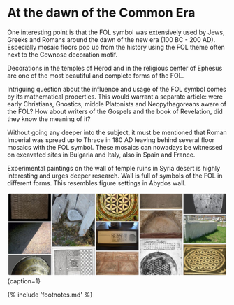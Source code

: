 # At the dawn of the Common Era

One interesting point is that the FOL symbol was extensively used by Jews, Greeks and Romans around the dawn of the new era (100 BC - 200 AD). Especially mosaic floors pop up from the history using the FOL theme often next to the Cownose decoration motif.

Decorations in the temples of Herod and in the religious center of Ephesus are one of the most beautiful and complete forms of the FOL.

Intriguing question about the influence and usage of the FOL symbol comes by its mathematical properties. This would warrant a separate article: were early Christians, Gnostics, middle Platonists and Neopythagoreans aware of the FOL? How about writers of the Gospels and the book of Revelation, did they know the meaning of it?

Without going any deeper into the subject, it must be mentioned that Roman Imperial was spread up to Thrace in 180 AD leaving behind several floor mosaics with the FOL symbol. These mosaics can nowadays be witnessed on excavated sites in Bulgaria and Italy, also in Spain and France.

Experimental paintings on the wall of temple ruins<!-- cite author="Hans-Christian" title="Picture of temple ruins in Qasr al-Hair ash-Sharqi" date="" location="" type="website" href="https://www.flickr.com/photos/7283893@N05/5230474741/in/faves-48694711@N03/" --> in Syria desert is highly interesting and urges deeper research. Wall is full of symbols of the FOL in different forms. This resembles figure settings in Abydos wall.

![Artifacts of the FOL potpourri from Pinterest board](./media/artifacts2.jpg){caption=1}

{% include 'footnotes.md' %}
